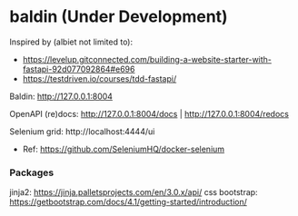 # baldin (Under Development)

Inspired by (albiet not limited to):
- https://levelup.gitconnected.com/building-a-website-starter-with-fastapi-92d077092864#e696
- https://testdriven.io/courses/tdd-fastapi/

Baldin: http://127.0.0.1:8004

OpenAPI (re)docs: http://127.0.0.1:8004/docs | http://127.0.0.1:8004/redocs

Selenium grid: http://localhost:4444/ui

- Ref: https://github.com/SeleniumHQ/docker-selenium


### Packages

jinja2: https://jinja.palletsprojects.com/en/3.0.x/api/
css bootstrap: https://getbootstrap.com/docs/4.1/getting-started/introduction/